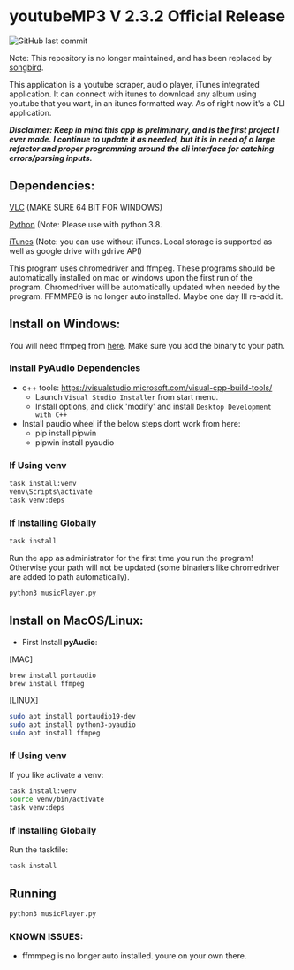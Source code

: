 # youtubeMP3 V 2.3.2 Official Release

![GitHub last commit](https://img.shields.io/github/last-commit/cboin1996/WebTools)

Note: This repository is no longer maintained, and has been replaced by [songbird](https://github.com/cboin1996/songbird).

This application is a youtube scraper, audio player, iTunes integrated application. It can connect with itunes to download any album using youtube that you want, in an itunes formatted way. As of right now it's a CLI application.

***Disclaimer:
Keep in mind this app is preliminary, and is the first project I ever made. I continue to update it as needed, but it is in need of a large refactor and proper programming around the cli interface for catching errors/parsing inputs.***

## Dependencies:
[VLC](https://www.videolan.org/vlc/index.html) (MAKE SURE 64 BIT FOR WINDOWS)

[Python](https://www.python.org/) (Note: Please use with python 3.8.

[iTunes](https://www.apple.com/ca/itunes/) (Note: you can use without iTunes. Local storage is supported as well as google drive with gdrive API)

This program uses chromedriver and ffmpeg.  These programs should be automatically installed on mac or windows upon the first run of the program.  Chromedriver will be automatically updated when needed by the program. FFMMPEG is no longer auto installed. Maybe one day Ill re-add it.

## Install on Windows:
You will need ffmpeg from [here](https://www.ffmpeg.org/download.html#build-windows).
Make sure you add the binary to your path.

### Install PyAudio Dependencies
- c++ tools: https://visualstudio.microsoft.com/visual-cpp-build-tools/
  - Launch `Visual Studio Installer` from start menu.
  - Install options, and click 'modify' and install `Desktop Development with C++`
- Install paudio wheel if the below steps dont work from here: 
  - pip install pipwin
  - pipwin install pyaudio

### If Using venv
```bash
task install:venv
venv\Scripts\activate
task venv:deps
```

### If Installing Globally
```bash
task install
```

Run the app as administrator for the first time you run the program! Otherwise your path will not be updated (some binariers like chromedriver are added to path automatically).
```bash
python3 musicPlayer.py
```
## Install on MacOS/Linux:

- First Install **pyAudio**:

[MAC]
```bash       
brew install portaudio
brew install ffmpeg
```
[LINUX]
```bash
sudo apt install portaudio19-dev
sudo apt install python3-pyaudio
sudo apt install ffmpeg
```

### If Using venv
If you like activate a venv:
```bash
task install:venv
source venv/bin/activate
task venv:deps
```

### If Installing Globally
Run the taskfile:
```bash
task install
```

## Running
```bash
python3 musicPlayer.py
```
### KNOWN ISSUES:
- ffmmpeg is no longer auto installed. youre on your own there.
